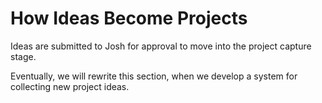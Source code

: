 # How Ideas Become Projects

Ideas are submitted to Josh for approval to move into the project capture stage.

Eventually, we will rewrite this section, when we develop a system for collecting new project ideas.